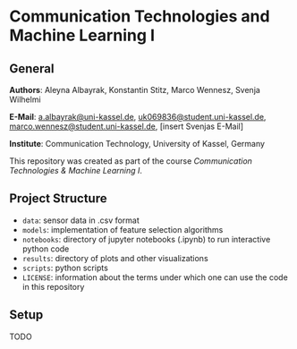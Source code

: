# Communication Technologies and Machine Learning I

## General

**Authors**: Aleyna Albayrak, Konstantin Stitz, Marco Wennesz, Svenja Wilhelmi

**E-Mail**: a.albayrak@uni-kassel.de, uk069836@student.uni-kassel.de, marco.wennesz@student.uni-kassel.de, [insert Svenjas E-Mail]

**Institute**: Communication Technology, University of Kassel, Germany

This repository was created as part of the course *Communication Technologies & Machine Learning I*.

## Project Structure
- `data`: sensor data in .csv format
- `models`: implementation of feature selection algorithms
- `notebooks`: directory of jupyter notebooks (.ipynb) to run interactive python code
- `results`: directory of plots and other visualizations
- `scripts`: python scripts
- `LICENSE`: information about the terms under which one can use the code in this repository

## Setup
TODO

